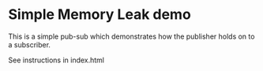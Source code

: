 # Simple Memory Leak demo

This is a simple pub-sub which demonstrates how the publisher holds on to a subscriber.

See instructions in index.html

